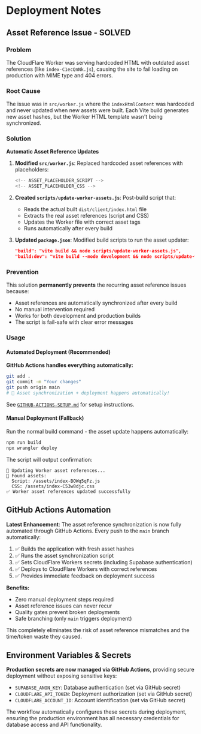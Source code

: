 # Deployment Notes

## Asset Reference Issue - SOLVED

### Problem
The CloudFlare Worker was serving hardcoded HTML with outdated asset references (like `index-C1ecQnNk.js`), causing the site to fail loading on production with MIME type and 404 errors.

### Root Cause
The issue was in `src/worker.js` where the `indexHtmlContent` was hardcoded and never updated when new assets were built. Each Vite build generates new asset hashes, but the Worker HTML template wasn't being synchronized.

### Solution
**Automatic Asset Reference Updates**

1. **Modified `src/worker.js`**: Replaced hardcoded asset references with placeholders:
   ```javascript
   <!-- ASSET_PLACEHOLDER_SCRIPT -->
   <!-- ASSET_PLACEHOLDER_CSS -->
   ```

2. **Created `scripts/update-worker-assets.js`**: Post-build script that:
   - Reads the actual built `dist/client/index.html` file
   - Extracts the real asset references (script and CSS)
   - Updates the Worker file with correct asset tags
   - Runs automatically after every build

3. **Updated `package.json`**: Modified build scripts to run the asset updater:
   ```json
   "build": "vite build && node scripts/update-worker-assets.js",
   "build:dev": "vite build --mode development && node scripts/update-worker-assets.js"
   ```

### Prevention
This solution **permanently prevents** the recurring asset reference issues because:

- Asset references are automatically synchronized after every build
- No manual intervention required
- Works for both development and production builds
- The script is fail-safe with clear error messages

### Usage

#### Automated Deployment (Recommended)
**GitHub Actions handles everything automatically:**
```bash
git add .
git commit -m "Your changes"
git push origin main
# 🚀 Asset synchronization + deployment happens automatically!
```

See [`GITHUB-ACTIONS-SETUP.md`](GITHUB-ACTIONS-SETUP.md) for setup instructions.

#### Manual Deployment (Fallback)
Run the normal build command - the asset update happens automatically:
```bash
npm run build
npx wrangler deploy
```

The script will output confirmation:
```
🔧 Updating Worker asset references...
📄 Found assets:
  Script: /assets/index-BOWq5qFz.js
  CSS: /assets/index-C53w8djc.css
✅ Worker asset references updated successfully
```

## GitHub Actions Automation

**Latest Enhancement**: The asset reference synchronization is now fully automated through GitHub Actions. Every push to the `main` branch automatically:

1. ✅ Builds the application with fresh asset hashes
2. ✅ Runs the asset synchronization script
3. ✅ Sets CloudFlare Workers secrets (including Supabase authentication)
4. ✅ Deploys to CloudFlare Workers with correct references
5. ✅ Provides immediate feedback on deployment success

**Benefits:**
- Zero manual deployment steps required
- Asset reference issues can never recur
- Quality gates prevent broken deployments
- Safe branching (only `main` triggers deployment)

This completely eliminates the risk of asset reference mismatches and the time/token waste they caused.

## Environment Variables & Secrets

**Production secrets are now managed via GitHub Actions**, providing secure deployment without exposing sensitive keys:

- `SUPABASE_ANON_KEY`: Database authentication (set via GitHub secret)
- `CLOUDFLARE_API_TOKEN`: Deployment authorization (set via GitHub secret)
- `CLOUDFLARE_ACCOUNT_ID`: Account identification (set via GitHub secret)

The workflow automatically configures these secrets during deployment, ensuring the production environment has all necessary credentials for database access and API functionality.